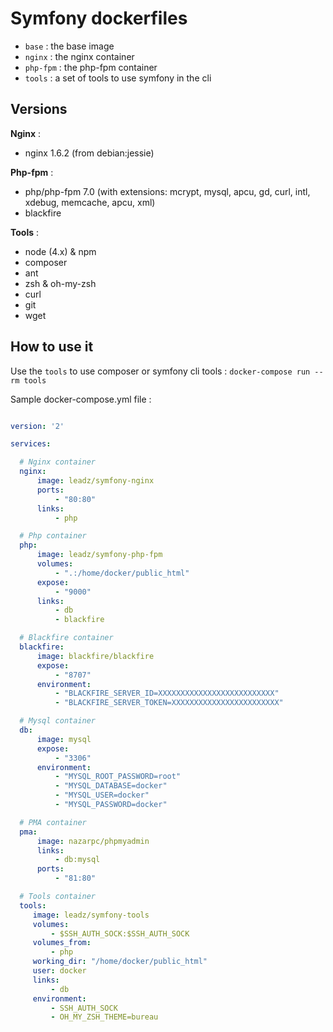 # Symfony dockerfiles

- `base` : the base image
- `nginx` : the nginx container
- `php-fpm` : the php-fpm container
- `tools` : a set of tools to use symfony in the cli

## Versions

**Nginx** : 

- nginx 1.6.2 (from debian:jessie)

**Php-fpm** : 

- php/php-fpm 7.0 (with extensions: mcrypt, mysql, apcu, gd, curl, intl, xdebug, memcache, apcu, xml)
- blackfire

**Tools** : 

- node (4.x) & npm
- composer
- ant
- zsh & oh-my-zsh
- curl
- git
- wget

## How to use it

Use the `tools` to use composer or symfony cli tools : `docker-compose run --rm tools`

Sample docker-compose.yml file : 

```yml

version: '2'

services:

  # Nginx container
  nginx:
      image: leadz/symfony-nginx
      ports:
          - "80:80"
      links:
          - php

  # Php container
  php:
      image: leadz/symfony-php-fpm
      volumes:
          - ".:/home/docker/public_html"
      expose:
          - "9000"
      links:
          - db
          - blackfire

  # Blackfire container
  blackfire:
      image: blackfire/blackfire
      expose:
          - "8707"
      environment:
          - "BLACKFIRE_SERVER_ID=XXXXXXXXXXXXXXXXXXXXXXXXXX"
          - "BLACKFIRE_SERVER_TOKEN=XXXXXXXXXXXXXXXXXXXXXXXX"

  # Mysql container
  db:
      image: mysql
      expose:
          - "3306"
      environment:
          - "MYSQL_ROOT_PASSWORD=root"
          - "MYSQL_DATABASE=docker"
          - "MYSQL_USER=docker"
          - "MYSQL_PASSWORD=docker"

  # PMA container
  pma:
      image: nazarpc/phpmyadmin
      links:
          - db:mysql
      ports:
          - "81:80"

  # Tools container
  tools:
     image: leadz/symfony-tools
     volumes:
         - $SSH_AUTH_SOCK:$SSH_AUTH_SOCK
     volumes_from:
         - php
     working_dir: "/home/docker/public_html"
     user: docker
     links:
         - db
     environment:
         - SSH_AUTH_SOCK
         - OH_MY_ZSH_THEME=bureau

```